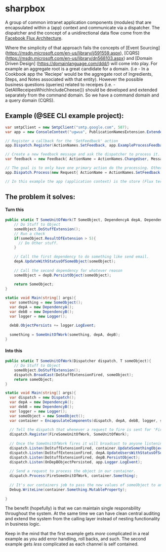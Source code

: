 # sharpbox
A group of common intranet application components (modules) that are encapsulated within a (app) context and communicate via a dispatcher. The dispatcher and the concept of a unidirectional data flow come from the [Facebook Flux Architecture](http://facebook.github.io/flux/docs/overview.html).

Where the simplicity of that approach fails the concepts of [Event Sourcing] (https://msdn.microsoft.com/en-us/library/jj591559.aspx), [CQRS] (https://msdn.microsoft.com/en-us/library/dn568103.aspx) and [Domain Driven Design] (https://domainlanguage.com/ddd/) will come into play. For example an aggregate root is a great candidate for a domain. (i.e - In a Cookbook app the 'Reciepe' would be the aggregate root of Ingredients, Steps, and Notes associated with that entity). However the possible business questions (queries) related to receipes (i.e. - GetAllReceipesWhichIncludeCheese()) should be developed and extended separately from the command domain. So we have a command domain and a query domain (CQRS).

## Example (@SEE CLI example project):

```c#
var smtpClient = new SmtpClient("smtp.google.com", 587);
var app = new ConsoleContext("ugwua", PublicationNamesExtension.ExtendedPubList, ActionNames.DefaultActionList(), smtpClient);

// Register a callback for the 'SetFeedback' action
app.Dispatch.Register(ActionNames.SetFeedback, app.ExampleProcessFeedback);

// Create a new feedback message and ask the dispatcher to process it.
var feedback = new Feedback{ ActionName = ActionNames.ChangeUser, Message = "Meaningless message", Successful = true};

// The goal is to only have one primary action do the processing. Other system monitoring events may also be called (auditing for example).
app.Dispatch.Process(new Request{ ActionName = ActionNames.SetFeedback, Message = "A test to set the feedback", Entity = feedback, RequestId = 0, Type = typeof(Feedback), UserId = app.Dispatch.CurrentUserId});

// In this example the app (application context) is the store (Flux term) and container for it's own components. So it's // responsible for processing actions and passing those updates to its components.
```
## The problem it solves:

#### Turn this
```c#
public static T SomeUnitOfWork(T SomeObject, DependencyA depA, DependencyB depB){
    // Do Stuff to Object
    someObject.DoStuffExtension();
    // Run a check
    if(someObject.ResultOfExtension > 5){
      // Do Other stuff.
    }
    
    // Call the first dependency to do something like send email.
    depA.UpdateWithStatusOfSomeObject(someObject);
    
    // Call the second dependency for whatever reason
    someObject = depB.PersistObject(someObject);
    
    return SomeObject;
}

static void Main(string[] args){
  var something = new SomeObject();
  var depA = new DependencyA();
  var debB = new DependencyB();
  var logger = new Logger();
  
  debB.ObjectPersists += logger.LogEvent;
  
  something = SomeUnitOfWork(something, depA, depB);
}
```

#### Into this

```c#
public static T SomeUnitOfWork(Dispatcher dispatch, T someObject){
    // Do Stuff to Object
    someObject.DoStuffExtension();
    dispatch.BroadCast(DoStuffExtensionFired, someObject);
    return someObject;
}

static void Main(string[] args){
  var dispatch = new Dispatch();
  var depA = new DependencyA();
  var debB = new DependencyB();
  var logger = new Logger();
  var someObject = new SomeObject();
  var container = EncapsulateComponents(dispatch, depA, debB, logger, someObject);
  
  // Tell the dispatch that whenever a request to fire is sent for 'FireSomeUnitOfWork' to pass the request to the 'SomeUnitOfWork' callback.
  dispatch.Register(FireSomeUnitOfWork, SomeUnitOfWork);
  
  // Once the SomeUnitOfWork fires it will broadcast to anyone listening. Below we'll register some listeners.
  dispatch.Listen(DoStuffExtensionFired, container.UpdateSomethingObject);
  dispatch.Listen(DoStuffExtensionFired, depA.UpdateUsersWithStatusOfSomeObject);
  dispatch.Listen(DoStuffExtensionFired, depB.PersistObject);
  dispatch.Listen(OnDepBObjectPersisted, app.Logger.LogEvent);
  
  // Send a request to process the object in our container.
  dispatch.Process(FireSomeUnitOfWork, container.Something);
  
  // It's our containers job to pass the new values of someObject to any components that might need it.
  Debug.WriteLine(container.Something.MutableProperty);
  
}
```

The benefit (hopefully) is that we can maintain single responsbility throughout the system. At the same time we can have clean central auditing and extend the system from the calling layer instead of nesting functionality in business logic. 

Keep in the mind that the first example gets *more* complicated in a real example as you add error handling, roll backs, and such. The second example gets *less* complicated as each channel is self contained.
